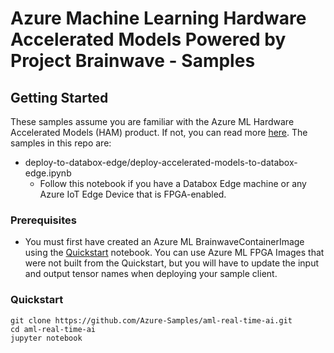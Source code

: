 # Azure Machine Learning Hardware Accelerated Models Powered by Project Brainwave - Samples


## Getting Started
These samples assume you are familiar with the Azure ML Hardware Accelerated Models (HAM) product. If not, you can read more [here](https://docs.microsoft.com/en-us/azure/machine-learning/service/concept-accelerate-with-fpgas). The samples in this repo are: 
 
* deploy-to-databox-edge/deploy-accelerated-models-to-databox-edge.ipynb
    * Follow this notebook if you have a Databox Edge machine or any Azure IoT Edge Device that is FPGA-enabled.

### Prerequisites
- You must first have created an Azure ML BrainwaveContainerImage using the [Quickstart](https://github.com/Microsoft/aml-fpga-preview/blob/master/notebooks/project-brainwave-quickstart.ipynb) notebook. You can use Azure ML FPGA Images that were not built from the Quickstart, but you will have to update the input and output tensor names when deploying your sample client.

### Quickstart
```
git clone https://github.com/Azure-Samples/aml-real-time-ai.git
cd aml-real-time-ai
jupyter notebook
```